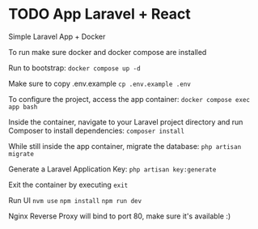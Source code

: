 # TODO App Laravel + React

Simple Laravel App + Docker

To run make sure docker and docker compose are installed

Run to bootstrap:
`docker compose up -d`

Make sure to copy .env.example
`cp .env.example .env`

To configure the project, access the app container:
`docker compose exec app bash`

Inside the container, navigate to your Laravel project directory and run Composer to install dependencies:
`composer install`

While still inside the app container, migrate the database:
`php artisan migrate`

Generate a Laravel Application Key:
`php artisan key:generate`

Exit the container by executing
`exit`

Run UI
`nvm use`
`npm install`
`npm run dev`

Nginx Reverse Proxy will bind to port 80, make sure it's available :)
